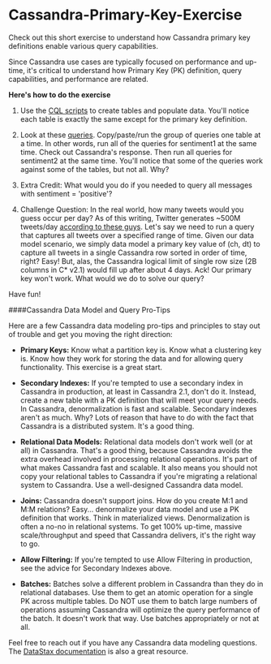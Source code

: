 # Cassandra-Primary-Key-Exercise
Check out this short exercise to understand how Cassandra  primary key definitions enable various query capabilities.

Since Cassandra use cases are typically focused on performance and up-time, it's critical to understand how Primary Key (PK) definition, query capabilities, and performance are related.

**Here's how to do the exercise**

1) Use the [CQL scripts](https://github.com/RichReffner/Cassandra-Primary-Key-Exercise/blob/rich-mods-1/Cassandra-Primary-Key-Tables-Data.cql) to create tables and populate data. You'll notice each table is exactly the same except for the primary key definition.

2) Look at these [queries](https://github.com/RichReffner/Cassandra-Primary-Key-Exercise/blob/master/Cassandra-Primary-Key-Queries.cql). Copy/paste/run the group of queries one table at a time. In other words, run all of the queries for sentiment1 at the same time. Check out Cassandra's response. Then run all queries for sentiment2 at the same time. You'll notice that some of the queries work against some of the tables, but not all. Why?

3) Extra Credit: What would you do if you needed to query all messages with sentiment = 'positive'?

4) Challenge Question: In the real world, how many tweets would you guess occur per day? As of this writing, Twitter generates ~500M tweets/day [according to these guys](http://www.internetlivestats.com/twitter-statistics/). Let's say we need to run a query that captures all tweets over a specified range of time. Given our data model scenario, we simply data model a primary key value of (ch, dt) to capture all tweets in a single Cassandra row sorted in order of time, right? Easy! But, alas, the Cassandra logical limit of single row size (2B columns in C* v2.1) would fill up after about 4 days. Ack! Our primary key won't work. What would we do to solve our query?

Have fun!

####Cassandra Data Model and Query Pro-Tips

Here are a few Cassandra data modeling pro-tips and principles to stay out of trouble and get you moving the right direction:
- **Primary Keys:** Know what a partition key is. Know what a clustering key is. Know how they work for storing the data and for allowing query functionality. This exercise is a great start.

- **Secondary Indexes:** If you're tempted to use a secondary index in Cassandra in production, at least in Cassandra 2.1, don't do it. Instead, create a new table with a PK definition that will meet your query needs. In Cassandra, denormalization is fast and scalable. Secondary indexes aren't as much. Why? Lots of reason that have to do with the fact that Cassandra is a distributed system. It's a good thing.

- **Relational Data Models:** Relational data models don't work well (or at all) in Cassandra. That's a good thing, because Cassandra avoids the extra overhead involved in processing relational operations. It's part of what makes Cassandra fast and scalable. It also means you should not copy your relational tables to Cassandra if you're migrating a relational system to Cassandra. Use a well-designed Cassandra data model.

- **Joins:** Cassandra doesn't support joins. How do you create M:1 and M:M relations? Easy... denormalize your data model and use a PK definition that works. Think in materialized views. Denormalization is often a no-no in relational systems. To get 100% up-time, massive scale/throughput and speed that Cassandra delivers, it's the right way to go.

- **Allow Filtering:** If you're tempted to use Allow Filtering in production, see the advice for Secondary Indexes above.

- **Batches:** Batches solve a different problem in Cassandra than they do in relational databases. Use them to get an atomic operation for a single PK across multiple tables. Do NOT use them to batch large numbers of operations assuming Cassandra will optimize the query performance of the batch. It doesn't work that way. Use batches appropriately or not at all.

Feel free to reach out if you have any Cassandra data modeling questions. The [DataStax documentation](http://docs.datastax.com/) is also a great resource.

